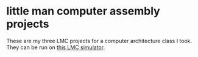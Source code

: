 # little man computer assembly projects
These are my three LMC projects for a computer architecture class I took. They can be run on [this LMC simulator](https://peterhigginson.co.uk/lmc/).

